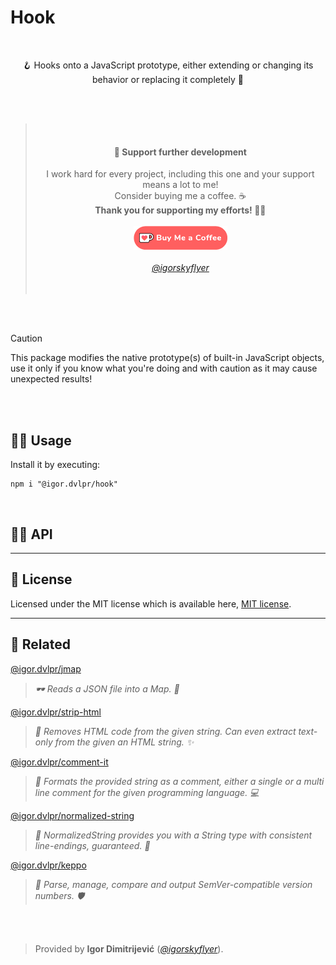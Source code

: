 # Hook

<br>

<p align="center">
	🪝 Hooks onto a JavaScript prototype, either extending or changing its <br>
	behavior or replacing it completely 👺
</p>

<br>
<br>

<div align="center">
	<blockquote>
		<br>
		<h4>💖 Support further development</h4>
		<span>I work hard for every project, including this one and your support means a lot to me!
		<br>
		Consider buying me a coffee. ☕
		<br>
		<strong>Thank you for supporting my efforts! 🙏😊</strong></span>
		<br>
		<br>
		<a href="https://ko-fi.com/igorskyflyer" target="_blank"><img src="https://raw.githubusercontent.com/igorskyflyer/igorskyflyer/main/assets/ko-fi.png" alt="Donate to igorskyflyer" width="150"></a>
		<br>
		<br>
		<a href="https://github.com/igorskyflyer"><em>@igorskyflyer</em></a>
		<br>
		<br>
		<br>
	</blockquote>
</div>

<br>
<br>

> [!CAUTION]
> This package modifies the native prototype(s) of built-in JavaScript objects, use it only if you know what you're doing and with caution as it may cause unexpected results!

<br>
<br>

## 🕵🏼 Usage

Install it by executing:

```shell
npm i "@igor.dvlpr/hook"
```

<br>

## 🤹🏼 API

---

## 🪪 License

Licensed under the MIT license which is available here, [MIT license](https://github.com/igorskyflyer/npm-hook/blob/main/LICENSE).

---

## 🧬 Related

[@igor.dvlpr/jmap](https://www.npmjs.com/package/@igor.dvlpr/jmap)

> _🕶️ Reads a JSON file into a Map. 🌻_

[@igor.dvlpr/strip-html](https://www.npmjs.com/package/@igor.dvlpr/strip-html)

> _🥞 Removes HTML code from the given string. Can even extract text-only from the given an HTML string. ✨_

[@igor.dvlpr/comment-it](https://www.npmjs.com/package/@igor.dvlpr/comment-it)

> _📜 Formats the provided string as a comment, either a single or a multi line comment for the given programming language. 💻_

[@igor.dvlpr/normalized-string](https://www.npmjs.com/package/@igor.dvlpr/normalized-string)

> _💊 NormalizedString provides you with a String type with consistent line-endings, guaranteed. 📮_

[@igor.dvlpr/keppo](https://www.npmjs.com/package/@igor.dvlpr/keppo)

> _🎡 Parse, manage, compare and output SemVer-compatible version numbers. 🛡_

<br>
<br>

>
> Provided by **Igor Dimitrijević** ([*@igorskyflyer*](https://github.com/igorskyflyer/)).
>

